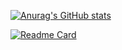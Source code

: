 <!--
### Hi there 👋

**18445864529/18445864529** is a ✨ _special_ ✨ repository because its `README.md` (this file) appears on your GitHub profile.

Here are some ideas to get you started:

- 🔭 I’m currently working on ...
- 🌱 I’m currently learning ...
- 👯 I’m looking to collaborate on ...
- 🤔 I’m looking for help with ...
- 💬 Ask me about ...
- 📫 How to reach me: ...
- 😄 Pronouns: ...
- ⚡ Fun fact: ...
-->

[![Anurag's GitHub stats](https://github-readme-stats-vert-nine.vercel.app/api?username=18445864529&count_private=true&show_icons=true&hide=prs&theme=ayu-mirage&role=OWNER,ORGANIZATION_MEMBER,COLLABORATOR)](https://github.com/18445864529/github-readme-stats)

[![Readme Card](https://github-readme-stats-vert-nine.vercel.app/api/pin/?username=18445864529&repo=TorchSSL&theme=dark)](https://github.com/TorchSSL/TorchSSL)
